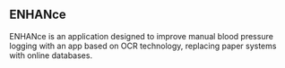 ## ENHANce

ENHANce is an application designed to improve manual blood pressure logging with an app based on OCR technology, replacing paper systems with online databases.
